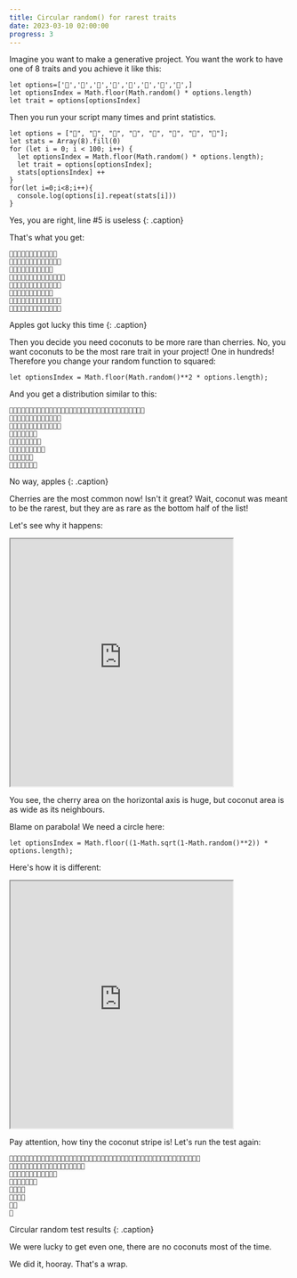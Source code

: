 ```yaml
---
title: Circular random() for rarest traits
date: 2023-03-10 02:00:00
progress: 3
---
```


Imagine you want to make a generative project. You want the work to have one of 8 traits and you achieve it like this:

```
let options=['🍒','🍓','🍇','🍎','🍋','🍍','🍏','🥥',]
let optionsIndex = Math.floor(Math.random() * options.length)
let trait = options[optionsIndex]
```

Then you run your script many times and print statistics.

```
let options = ["🍒", "🍓", "🍇", "🍎", "🍋", "🍍", "🍏", "🥥"];
let stats = Array(8).fill(0)
for (let i = 0; i < 100; i++) {
  let optionsIndex = Math.floor(Math.random() * options.length);
  let trait = options[optionsIndex];
  stats[optionsIndex] ++
}
for(let i=0;i<8;i++){
  console.log(options[i].repeat(stats[i]))
}
```
Yes, you are right, line #5 is useless {: .caption}

That's what you get:

```
🍒🍒🍒🍒🍒🍒🍒🍒🍒🍒🍒🍒 
🍓🍓🍓🍓🍓🍓🍓🍓🍓🍓🍓🍓🍓 
🍇🍇🍇🍇🍇🍇🍇🍇🍇🍇🍇 
🍎🍎🍎🍎🍎🍎🍎🍎🍎🍎🍎🍎🍎🍎 
🍋🍋🍋🍋🍋🍋🍋🍋🍋🍋🍋🍋🍋 
🍍🍍🍍🍍🍍🍍🍍🍍🍍🍍🍍 
🍏🍏🍏🍏🍏🍏🍏🍏🍏🍏🍏🍏🍏 
🥥🥥🥥🥥🥥🥥🥥🥥🥥🥥🥥🥥🥥 
```
Apples got lucky this time {: .caption}
<!-- https://editor.p5js.org/illus0r/sketches/EWUPWVhcC -->

Then you decide you need coconuts to be more rare than cherries. No, you want coconuts to be the most rare trait in your project! One in hundreds! Therefore you change your random function to squared:

```
let optionsIndex = Math.floor(Math.random()**2 * options.length);
```

And you get a distribution similar to this:

```
🍒🍒🍒🍒🍒🍒🍒🍒🍒🍒🍒🍒🍒🍒🍒🍒🍒🍒🍒🍒🍒🍒🍒🍒🍒🍒🍒🍒🍒🍒🍒🍒🍒🍒 
🍓🍓🍓🍓🍓🍓🍓🍓🍓🍓🍓🍓🍓 
🍇🍇🍇🍇🍇🍇🍇🍇🍇🍇🍇🍇🍇 
🍎🍎🍎🍎🍎🍎🍎 
🍋🍋🍋🍋🍋🍋🍋🍋 
🍍🍍🍍🍍🍍🍍🍍🍍🍍 
🍏🍏🍏🍏🍏🍏 
🥥🥥🥥🥥🥥🥥🥥
```
No way, apples {: .caption}

Cherries are the most common now! Isn't it great? Wait, coconut was meant to be the rarest, but they are as rare as the bottom half of the list!

<!-- The thing is `Math.random()**2` near 1 is almost straight: -->

Let's see why it happens:

<iframe src="https://editor.p5js.org/illus0r/full/9Y3ioLqvt" width=400 height=444></iframe>

You see, the cherry area on the horizontal axis is huge, but coconut area is as wide as its neighbours.

Blame on parabola! We need a circle here:

```
let optionsIndex = Math.floor((1-Math.sqrt(1-Math.random()**2)) * options.length);
```

Here's how it is different:

<iframe src="https://editor.p5js.org/illus0r/full/UcT0w4H6r" width=400 height=444></iframe>

Pay attention, how tiny the coconut stripe is! Let's run the test again:

```
🍒🍒🍒🍒🍒🍒🍒🍒🍒🍒🍒🍒🍒🍒🍒🍒🍒🍒🍒🍒🍒🍒🍒🍒🍒🍒🍒🍒🍒🍒🍒🍒🍒🍒🍒🍒🍒🍒🍒🍒🍒🍒🍒🍒🍒🍒🍒🍒 
🍓🍓🍓🍓🍓🍓🍓🍓🍓🍓🍓🍓🍓🍓🍓🍓🍓🍓🍓 
🍇🍇🍇🍇🍇🍇🍇🍇🍇🍇🍇🍇 
🍎🍎🍎🍎🍎🍎🍎 
🍋🍋🍋🍋 
🍍🍍🍍🍍 
🍏🍏 
🥥
```
Circular random test results {: .caption}

We were lucky to get even one, there are no coconuts most of the time.

We did it, hooray. That's a wrap.

